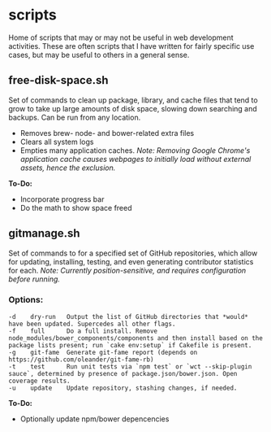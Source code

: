 # scripts

Home of scripts that may or may not be useful in web development activities. These are often scripts that I have written for fairly specific use cases, but may be useful to others in a general sense.

## free-disk-space.sh

Set of commands to clean up package, library, and cache files that tend to grow to take up large amounts of disk space, slowing down searching and backups. Can be run from any location.

- Removes brew- node- and bower-related extra files
- Clears all system logs
- Empties many application caches. *Note: Removing Google Chrome's application cache causes webpages to initially load without external assets, hence the exclusion.*

**To-Do:**

- Incorporate progress bar
- Do the math to show space freed

## gitmanage.sh

Set of commands to for a specified set of GitHub repositories, which allow for updating, installing, testing, and even generating contributor statistics for each. *Note: Currently position-sensitive, and requires configuration before running.*

### Options:

	-d    dry-run   Output the list of GitHub directories that *would* have been updated. Supercedes all other flags.
	-f    full    	Do a full install. Remove node_modules/bower_components/components and then install based on the package lists present; run `cake env:setup` if Cakefile is present.
	-g    git-fame  Generate git-fame report (depends on https://github.com/oleander/git-fame-rb)
	-t	  test		Run unit tests via `npm test` or `wct --skip-plugin sauce`, determined by presence of package.json/bower.json. Open coverage results.
	-u    update  	Update repository, stashing changes, if needed.

**To-Do:**

- Optionally update npm/bower depencencies
